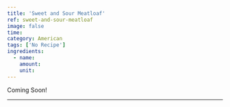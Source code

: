 ```yaml
---
title: 'Sweet and Sour Meatloaf'
ref: sweet-and-sour-meatloaf
image: false
time: 
category: American
tags: ['No Recipe']
ingredients:
  - name: 
    amount: 
    unit: 
---
```


Coming Soon!

---

